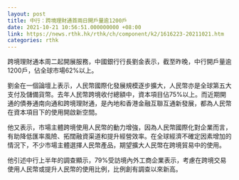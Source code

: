 ```yaml
---
layout: post
title: 中行：跨境理財通首兩日開戶量逾1200戶
date: 2021-10-21 10:56:51.000000000 +08:00
link: https://news.rthk.hk/rthk/ch/component/k2/1616223-20211021.htm
categories: rthk
---
```


跨境理財通本周二起開展服務，中國銀行行長劉金表示，截至昨晚，中行開戶量逾1200戶，佔全球市場62%以上。

劉金在一個論壇上表示，人民幣國際化發展規模逐步擴大，人民幣亦是全球第五大支付及儲備貨幣。去年人民幣跨境收付總額中，資本項目佔75%以上。而近期開通的債券通南向通和跨境理財通，是內地和香港金融互聯互通新發展，都為人民幣在資本項目下的使用開啟新空間。

他又表示，市場主體跨境使用人民幣的動力增強，因為人民幣國際化對企業而言，有助降低匯率風險、拓闊融資渠道和提升經營效率。在全球經濟不確定因素增加的情況下，不少市場主體選擇人民幣產品，期望擴大人民幣在跨境貿易中的使用。

他引述中行上半年的調查顯示，79%受訪境內外工商企業表示，考慮在跨境交易使用人民幣或提升人民幣的使用比例，比例創有調查以來新高。
